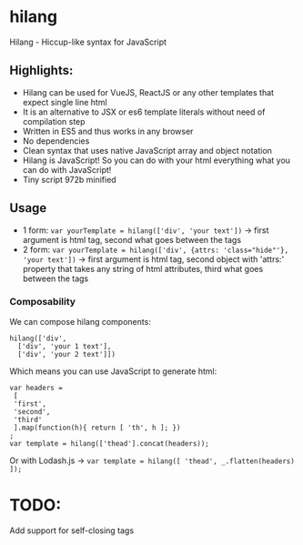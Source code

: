 # hilang
Hilang - Hiccup-like syntax for JavaScript

## Highlights:
- Hilang can be used for VueJS, ReactJS or any other templates that expect single line html
- It is an alternative to JSX or es6 template literals without need of compilation step
- Written in ES5 and thus works in any browser
- No dependencies
- Clean syntax that uses native JavaScript array and object notation
- Hilang is JavaScript! So you can do with your html everything what you can do with JavaScript!
- Tiny script 972b minified

## Usage
- 1 form:
`var yourTemplate = hilang(['div', 'your text'])` -> first argument is html tag, second what goes between the tags
- 2 form:
`var yourTemplate = hilang(['div', {attrs: 'class="hide"'}, 'your text'])` -> first argument is html tag, second object with 'attrs:' property that takes any string of html attributes, third what goes between the tags

### Composability
We can compose hilang components:
```
hilang(['div',
  ['div', 'your 1 text'],
  ['div', 'your 2 text']])
 ```
 Which means you can use JavaScript to generate html:
 ```
 var headers =
  [
  'first',
  'second',
  'third'
  ].map(function(h){ return [ 'th', h ]; })
 ;
 var template = hilang(['thead'].concat(headers));
 ```
 Or with Lodash.js -> `var template = hilang([ 'thead', _.flatten(headers) ]);`
 
 # TODO:
 Add support for self-closing tags
